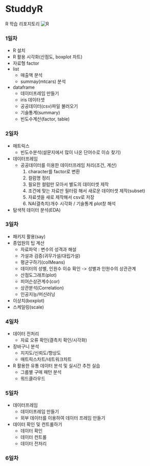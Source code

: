 # StuddyR
R 학습 리포지토리
![R](https://download.logo.wine/logo/R_(programming_language)/R_(programming_language)-Logo.wine.png)

### 1일차
- R 설치
- R 활용 시각화(산점도, boxplot 차트)
- 자료형 factor
- list
	- 매출액 분석
	- summay(mtcars) 분석
- dataframe
	- 데이터프레임 만들기
	- iris 데이터셋
	- 공공데이터(csv)파일 불러오기
	- 기술통계(summary)
	- 빈도수계산(factor, table)
	
### 2일차
- 매트릭스
	- 빈도수분석(설문지에서 많이 나온 단어수로 이슈 찾기)
- 데이터프레임
	- 공공데이터를 이용한 데이터프레임 처리(조건, 계산)
		1. character를 factor로 변환
		2. 컬럼명 정리
		3. 필요한 컬럼만 모아서 별도의 데이터셋 제작
		4. 조건에 맞는 자료만 필터링 해서 새로운 데이터셋 제작(subset)
		5. 자료셋을 새로 제작해서 csv로 저장
		6. NA(결측치)개수 시각화 / 기술통계 plot창 해석
- 탐색적 데이터 분석(EDA)

### 3일차
- 패키지 활용(say)
- 종업원의 팁 계산
	- 자료파악 : 변수의 성격과 해설
	- 가설과 검증(귀무가설/대립가설)
	- 평균구하기(colMeans)
	- 데이터의 성별, 인원수 이슈 확인 -> 성별과 인원수의 상관관계
	- 산점도그래프(plot)
	- 피어슨상관계수(cor)
	- 상관분석(Correlation)
	- 인공지능/머신러닝
- 이상치(boxplot)
- 스케일링(scale)

### 4일차
- 데이터 전처리
	- 자료 오류 확인(결측치 확인/시각화)
- 장바구니 분석
	- 지지도/신뢰도/향상도
	- 매트릭스차트/네트워크차트
- R 활용한 유통 데이터 분석 및 실시간 추천 실습
	- 그룹별 구매 패턴 분석
	- 워드클라우드
	
### 5일차
- 데이터프레임
	- 데이터프레임 만들기
	- 외부 데이터를 이용하여 데이터 프레임 만들기
- 데이터 확인 및 컨트롤하기
	- 데이터 확인
	- 데이터 컨트롤
	- 데이터 전처리
	
### 6일차